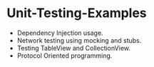 # Unit-Testing-Examples
- Dependency Injection usage.
- Network testing using mocking and stubs.
- Testing TableView and CollectionView.
- Protocol Oriented programming.
